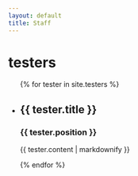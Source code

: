```yaml
---
layout: default
title: Staff
---
```

<h1>testers</h1>

<ul>
  {% for tester in site.testers %}
    <li>
      <h2>{{ tester.title }}</h2>
      <h3>{{ tester.position }}</h3>
      <p>{{ tester.content | markdownify }}</p>
    </li>
  {% endfor %}
</ul>